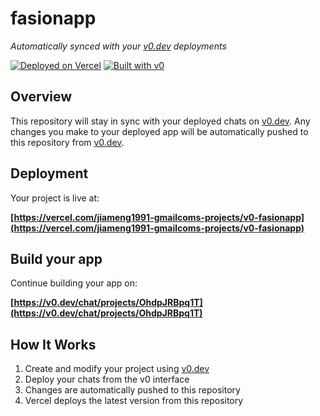 # fasionapp

_Automatically synced with your [v0.dev](https://v0.dev) deployments_

[![Deployed on Vercel](https://img.shields.io/badge/Deployed%20on-Vercel-black?style=for-the-badge&logo=vercel)](https://vercel.com/jiameng1991-gmailcoms-projects/v0-fasionapp)
[![Built with v0](https://img.shields.io/badge/Built%20with-v0.dev-black?style=for-the-badge)](https://v0.dev/chat/projects/OhdpJRBpq1T)

## Overview

This repository will stay in sync with your deployed chats on [v0.dev](https://v0.dev).
Any changes you make to your deployed app will be automatically pushed to this repository from [v0.dev](https://v0.dev).

## Deployment

Your project is live at:

**[https://vercel.com/jiameng1991-gmailcoms-projects/v0-fasionapp](https://vercel.com/jiameng1991-gmailcoms-projects/v0-fasionapp)**

## Build your app

Continue building your app on:

**[https://v0.dev/chat/projects/OhdpJRBpq1T](https://v0.dev/chat/projects/OhdpJRBpq1T)**

## How It Works

1. Create and modify your project using [v0.dev](https://v0.dev)
2. Deploy your chats from the v0 interface
3. Changes are automatically pushed to this repository
4. Vercel deploys the latest version from this repository
